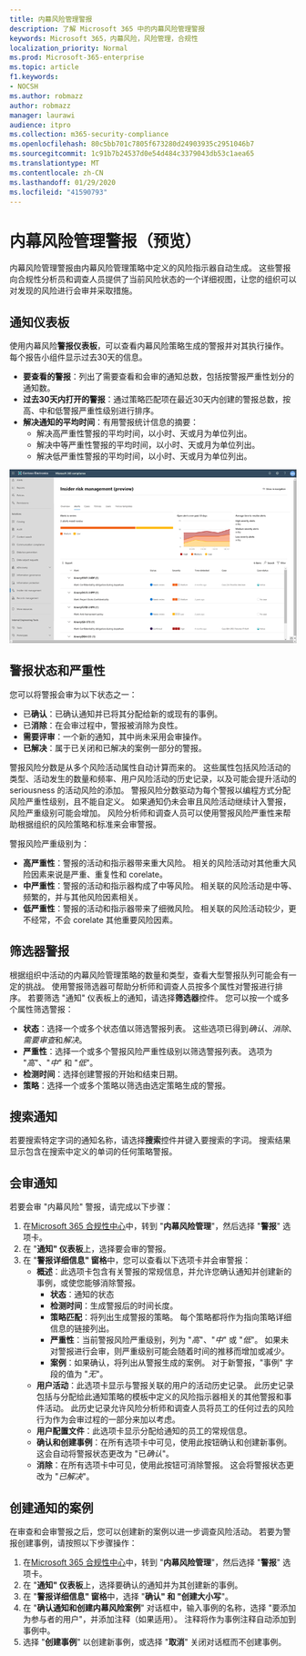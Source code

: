```yaml
---
title: 内幕风险管理警报
description: 了解 Microsoft 365 中的内幕风险管理警报
keywords: Microsoft 365，内幕风险，风险管理，合规性
localization_priority: Normal
ms.prod: Microsoft-365-enterprise
ms.topic: article
f1.keywords:
- NOCSH
ms.author: robmazz
author: robmazz
manager: laurawi
audience: itpro
ms.collection: m365-security-compliance
ms.openlocfilehash: 80c5bb701c7805f673280d24903935c2951046b7
ms.sourcegitcommit: 1c91b7b24537d0e54d484c3379043db53c1aea65
ms.translationtype: MT
ms.contentlocale: zh-CN
ms.lasthandoff: 01/29/2020
ms.locfileid: "41590793"
---
```

# <a name="insider-risk-management-alerts-preview"></a>内幕风险管理警报（预览）

内幕风险管理警报由内幕风险管理策略中定义的风险指示器自动生成。 这些警报向合规性分析员和调查人员提供了当前风险状态的一个详细视图，让您的组织可以对发现的风险进行会审并采取措施。

## <a name="alert-dashboard"></a>通知仪表板

使用内幕风险**警报仪表板**，可以查看内幕风险策略生成的警报并对其执行操作。 每个报告小组件显示过去30天的信息。

- **要查看的警报**：列出了需要查看和会审的通知总数，包括按警报严重性划分的通知数。
- **过去30天内打开的警报**：通过策略匹配项在最近30天内创建的警报总数，按高、中和低警报严重性级别进行排序。
- **解决通知的平均时间**：有用警报统计信息的摘要：
    - 解决高严重性警报的平均时间，以小时、天或月为单位列出。
    - 解决中等严重性警报的平均时间，以小时、天或月为单位列出。
    - 解决低严重性警报的平均时间，以小时、天或月为单位列出。

![内幕风险管理警报仪表板](media/insider-risk-alerts-dashboard.png)

## <a name="alert-status-and-severity"></a>警报状态和严重性

您可以将警报会审为以下状态之一：

- 已**确认**：已确认通知并已将其分配给新的或现有的事例。
- 已**消除**：在会审过程中，警报被消除为良性。
- **需要评审**：一个新的通知，其中尚未采用会审操作。
- **已解决**：属于已关闭和已解决的案例一部分的警报。

警报风险分数是从多个风险活动属性自动计算而来的。 这些属性包括风险活动的类型、活动发生的数量和频率、用户风险活动的历史记录，以及可能会提升活动的 seriousness 的活动风险的添加。 警报风险分数驱动为每个警报以编程方式分配风险严重性级别，且不能自定义。 如果通知仍未会审且风险活动继续计入警报，风险严重级别可能会增加。 风险分析师和调查人员可以使用警报风险严重性来帮助根据组织的风险策略和标准来会审警报。

警报风险严重级别为：

- **高严重性**：警报的活动和指示器带来重大风险。 相关的风险活动对其他重大风险因素来说是严重、重复性和 corelate。
- **中严重性**：警报的活动和指示器构成了中等风险。 相关联的风险活动是中等、频繁的，并与其他风险因素相关。
- **低严重性**：警报的活动和指示器带来了细微风险。 相关联的风险活动较少，更不经常，不会 corelate 其他重要风险因素。

## <a name="filter-alerts"></a>筛选器警报

根据组织中活动的内幕风险管理策略的数量和类型，查看大型警报队列可能会有一定的挑战。 使用警报筛选器可帮助分析师和调查人员按多个属性对警报进行排序。 若要筛选 "通知" 仪表板上的通知，请选择**筛选器**控件。 您可以按一个或多个属性筛选警报：

- **状态**：选择一个或多个状态值以筛选警报列表。 这些选项已得到*确认*、*消除*、*需要审查*和*解决*。
- **严重性**：选择一个或多个警报风险严重性级别以筛选警报列表。 选项为 "*高*"、"*中*" 和 "*低*"。
- **检测时间**：选择创建警报的开始和结束日期。
- **策略**：选择一个或多个策略以筛选由选定策略生成的警报。

## <a name="search-alerts"></a>搜索通知

若要搜索特定字词的通知名称，请选择**搜索**控件并键入要搜索的字词。 搜索结果显示包含在搜索中定义的单词的任何策略警报。

## <a name="triage-alerts"></a>会审通知

若要会审 "内幕风险" 警报，请完成以下步骤：

1. 在[Microsoft 365 合规性中心](https://compliance.microsoft.com)中，转到 "**内幕风险管理**"，然后选择 "**警报**" 选项卡。
2. 在 "**通知" 仪表板**上，选择要会审的警报。
3. 在 "**警报详细信息" 窗格**中，您可以查看以下选项卡并会审警报：
    - **概述**：此选项卡包含有关警报的常规信息，并允许您确认通知并创建新的事例，或使您能够消除警报。
        - **状态**：通知的状态
        - **检测时间**：生成警报后的时间长度。
        - **策略匹配**：将列出生成警报的策略。 每个策略都将作为指向策略详细信息的链接列出。
        - **严重性**：当前警报风险严重级别，列为 "*高*"、"*中*" 或 "*低*"。 如果未对警报进行会审，则严重级别可能会随着时间的推移而增加或减少。
        - **案例**：如果确认，将列出从警报生成的案例。 对于新警报，"事例" 字段的值为 "*无*"。
    - **用户活动**：此选项卡显示与警报关联的用户的活动历史记录。 此历史记录包括与分配给此通知策略的模板中定义的风险指示器相关的其他警报和事件活动。 此历史记录允许风险分析师和调查人员将员工的任何过去的风险行为作为会审过程的一部分来加以考虑。
    - **用户配置文件**：此选项卡显示分配给通知的员工的常规信息。
    - **确认和创建事例**：在所有选项卡中可见，使用此按钮确认和创建新事例。 这会自动将警报状态更改为 "已*确认*"。
    - **消除**：在所有选项卡中可见，使用此按钮可消除警报。 这会将警报状态更改为 "*已解决*"。

## <a name="create-a-case-for-an-alert"></a>创建通知的案例

在审查和会审警报之后，您可以创建新的案例以进一步调查风险活动。 若要为警报创建事例，请按照以下步骤操作：

1. 在[Microsoft 365 合规性中心](https://compliance.microsoft.com)中，转到 "**内幕风险管理**"，然后选择 "**警报**" 选项卡。
2. 在 "**通知" 仪表板**上，选择要确认的通知并为其创建新的事例。
3. 在 "**警报详细信息" 窗格**中，选择 "**确认" 和 "创建大小写**"。
4. 在 "**确认通知和创建内幕风险案例**" 对话框中，输入事例的名称，选择 "要添加为参与者的用户"，并添加注释（如果适用）。 注释将作为事例注释自动添加到事例中。
5. 选择 "**创建事例**" 以创建新事例，或选择 "**取消**" 关闭对话框而不创建事例。
